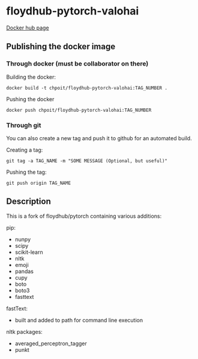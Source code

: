 # floydhub-pytorch-valohai

[Docker hub page](https://hub.docker.com/r/chpoit/floydhub-pytorch-valohai)

## Publishing the docker image

### Through docker (must be collaborator on there)
Building the docker:
```
docker build -t chpoit/floydhub-pytorch-valohai:TAG_NUMBER .
```

Pushing the docker
```
docker push chpoit/floydhub-pytorch-valohai:TAG_NUMBER 
```

### Through git
You can also create a new tag and push it to github for an automated build.

Creating a tag:
```
git tag -a TAG_NAME -m "SOME MESSAGE (Optional, but useful)"
```
Pushing the tag:
```
git push origin TAG_NAME
```


## Description
This is a fork of floydhub/pytorch containing various additions:

pip:
- nunpy
- scipy
- scikit-learn
- nltk
- emoji
- pandas
- cupy
- boto
- boto3
- fasttext

fastText:
- built and added to path for command line execution

nltk packages:
- averaged_perceptron_tagger
- punkt
